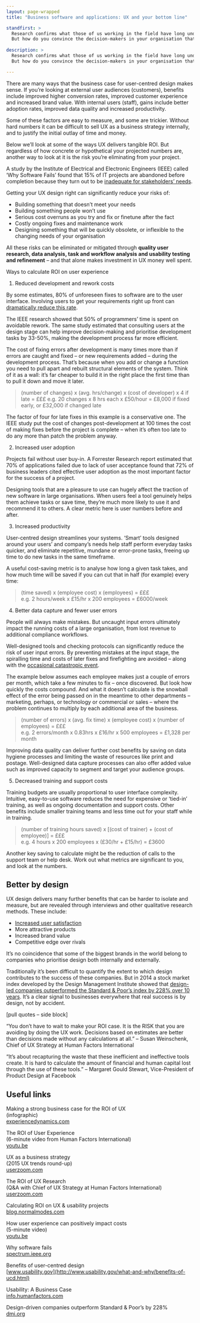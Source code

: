 ```yaml
---
layout: page-wrapped
title: "Business software and applications: UX and your bottom line"

standfirst: >
  Research confirms what those of us working in the field have long understood: good UX is good for business.
  But how do you convince the decision-makers in your organisation that user experience is worth the investment?
  
description: >
  Research confirms what those of us working in the field have long understood: good UX is good for business.
  But how do you convince the decision-makers in your organisation that user experience is worth the investment?

---
```


There are many ways that the business case for user-centred design makes sense. If you’re looking at external user audiences (customers), benefits include improved higher conversion rates, improved customer experience and increased brand value. With internal users (staff), gains include better adoption rates, improved data quality and increased productivity. 

Some of these factors are easy to measure, and some are trickier. Without hard numbers it can be difficult to sell UX as a business strategy internally, and to justify the initial outlay of time and money.

Below we’ll look at some of the ways UX delivers tangible ROI. But regardless of how concrete or hypothetical your projected numbers are, another way to look at it is the risk you’re eliminating from your project.

A study by the Institute of Electrical and Electronic Engineers (IEEE) called ‘Why Software Fails’ found that 15% of IT projects are abandoned before completion because they turn out to be [inadequate for stakeholders’ needs](http://spectrum.ieee.org/computing/software/why-software-fails).

Getting your UX design right can significantly reduce your risks of:

- Building something that doesn’t meet your needs
- Building something people won’t use
- Serious cost overruns as you try and fix or finetune after the fact
- Costly ongoing fixes and maintenance work
- Designing something that will be quickly obsolete, or inflexible to the changing needs of your organisation

All these risks can be eliminated or mitigated through **quality user research, data analysis, task and workflow analysis and usability testing and refinement** – and that alone makes investment in UX money well spent.


Ways to calculate ROI on user experience 

1. Reduced development and rework costs

By some estimates, 80% of unforeseen fixes to software are to the user interface. Involving users to get your requirements right up front can [dramatically reduce this rate](https://www.experiencedynamics.com/blog/2014/07/making-strong-business-case-roi-ux-infographic).

The IEEE research showed that 50% of programmers’ time is spent on avoidable rework. The same study estimated that consulting users at the design stage can help improve decision-making and prioritise development tasks by 33-50%, making the development process far more efficient.

The cost of fixing errors after development is many times more than if errors are caught and fixed – or new requirements added – during the development process. That’s because when you add or change a function you need to pull apart and rebuilt structural elements of the system. Think of it as a wall: it’s far cheaper to build it in the right place the first time than to pull it down and move it later.


> (number of changes) x (avg. hrs/change) x (cost of developer) x 4 if late = £££
> e.g. 20 changes x 8 hrs each x £50/hour = £8,000 if fixed early, or £32,000 if changed late

The factor of four for late fixes in this example is a conservative one. The IEEE study put the cost of changes post-development at 100 times the cost of making fixes before the project is complete – when it’s often too late to do any more than patch the problem anyway.


2. Increased user adoption

Projects fail without user buy-in. A Forrester Research report estimated that 70% of applications failed due to lack of user acceptance found that 72% of business leaders cited effective user adoption as the most important factor for the success of a project.

Designing tools that are a pleasure to use can hugely affect the traction of new software in large organisations. When users feel a tool genuinely helps them achieve tasks or save time, they’re much more likely to use it and recommend it to others. A clear metric here is user numbers before and after.


3. Increased productivity

User-centred design streamlines your systems. ‘Smart’ tools designed around your users’ and company’s needs help staff perform everyday tasks quicker, and eliminate repetitive, mundane or error-prone tasks, freeing up time to do new tasks in the same timeframe.

A useful cost-saving metric is to analyse how long a given task takes, and how much time will be saved if you can cut that in half (for example) every time:

> (time saved) x (employee cost) x (employees) = £££ <br>
> e.g. 2 hours/week x £15/hr x 200 employees = £6000/week


4. Better data capture and fewer user errors 

People will always make mistakes. But uncaught input errors ultimately impact the running costs of a large organisation, from lost revenue to additional compliance workflows. 

Well-designed tools and checking protocols can significantly reduce the risk of user input errors. By preventing mistakes at the input stage, the spiralling time and costs of later fixes and firefighting are avoided – along with the [occasional catastropic event](https://en.wikipedia.org/wiki/Mars_Climate_Orbiter#Cause_of_failure).

The example below assumes each employee makes just a couple of errors per month, which take a few minutes to fix – once discovered. But look how quickly the costs compound. And what it doesn’t calculate is the snowball effect of the error being passed on in the meantime to other departments – marketing, perhaps, or technology or commercial or sales – where the problem continues to multiply by each additional area of the business.

> (number of errors) x (avg. fix time) x (employee cost) x (number of employees) = £££ <br>
> e.g. 2 errors/month x 0.83hrs x £16/hr x 500 employees = £1,328 per month 

Improving data quality can deliver further cost benefits by saving on data hygiene processes and limiting the waste of resources like print and postage. Well-designed data capture processes can also offer added value such as improved capacity to segment and target your audience groups.


5. Decreased training and support costs

Training budgets are usually proportional to user interface complexity. Intuitive, easy-to-use software reduces the need for expensive or ‘tied-in’ training, as well as ongoing documentation and support costs. Other benefits include smaller training teams and less time out for your staff while in training. 

> (number of training hours saved) x [(cost of trainer) + (cost of employee)] = £££ <br>
> e.g. 4 hours x 200 employees x (£30/hr + £15/hr) = £3600

Another key saving to calculate might be the reduction of calls to the support team or help desk. Work out what metrics are significant to you, and look at the numbers.

## Better by design

UX design delivers many further benefits that can be harder to isolate and measure, but are revealed through interviews and other qualitative research methods. These include:

- [Increased user satisfaction](../making-your-employees-lives-better/)
- More attractive products
- Increased brand value
- Competitive edge over rivals

It’s no coincidence that some of the biggest brands in the world belong to companies who prioritise design both internally and externally.

Traditionally it’s been difficult to quantify the extent to which design contributes to the success of these companies. But in 2014 a stock market index developed by the Design Management Institute showed that [design-led companies outperformed the Standard & Poor’s index by 228% over 10 years](http://www.dmi.org/blogpost/1093220/182956/Design-Driven-Companies-Outperform-S-P-by-228-Over-Ten-Years--The-DMI-Design-Value-Index). It’s a clear signal to businesses everywhere that real success is by design, not by accident.


[pull quotes – side block]

“You don’t have to wait to make your ROI case. It is the RISK that you are avoiding by doing the UX work. Decisions based on estimates are better than decisions made without any calculations at all.” 
– Susan Weinschenk, Chief of UX Strategy at Human Factors International


“It’s about recapturing the waste that these inefficient and ineffective tools create. It is hard to calculate the amount of financial and human capital lost through the use of these tools.”
– Margaret Gould Stewart, Vice-President of Product Design at Facebook



## Useful links

Making a strong business case for the ROI of UX  
(infographic)  
[experiencedynamics.com](https://www.experiencedynamics.com/blog/2014/07/making-strong-business-case-roi-ux-infographic)

The ROI of User Experience  
(6-minute video from Human Factors International)  
[youtu.be](https://youtu.be/O94kYyzqvTc)

UX as a business strategy  
(2015 UX trends round-up)  
[userzoom.com](http://www.userzoom.com/roi-of-ux/2015-ux-trends-round-up-part-three-ux-as-a-business-strategy/)

The ROI of UX Research  
(Q&A with Chief of UX Strategy at Human Factors International)  
[userzoom.com](http://www.userzoom.com/roi-of-ux/the-roi-of-ux-research-questions-and-answers/)

Calculating ROI on UX & usability projects  
[blog.normalmodes.com](http://blog.normalmodes.com/blog/2012/02/27/calculating-roi-on-ux-usability-projects)

How user experience can positively impact costs  
(5-minute video)  
[youtu.be](https://www.youtube.com/watch?v=4uAHJV4OqAA)

Why software fails  
[spectrum.ieee.org](http://spectrum.ieee.org/computing/software/why-software-fails)

Benefits of user-centred design  
[www.usability.gov](http://www.usability.gov/what-and-why/benefits-of-ucd.html)

Usability: A Business Case  
[info.humanfactors.com](http://info.humanfactors.com/acton/attachment/4167/4167:f-003b/1/%7B%7BEnv.MsgId%7D%7D/Bdc4167:f-003b/%7B%7BEnv.SrcId%7D%7D/%7B%7BEnv.RecId%7D%7D/)

Design-driven companies outperform Standard & Poor’s by 228%  
[dmi.org](http://www.dmi.org/blogpost/1093220/182956/Design-Driven-Companies-Outperform-S-P-by-228-Over-Ten-Years--The-DMI-Design-Value-Index)
